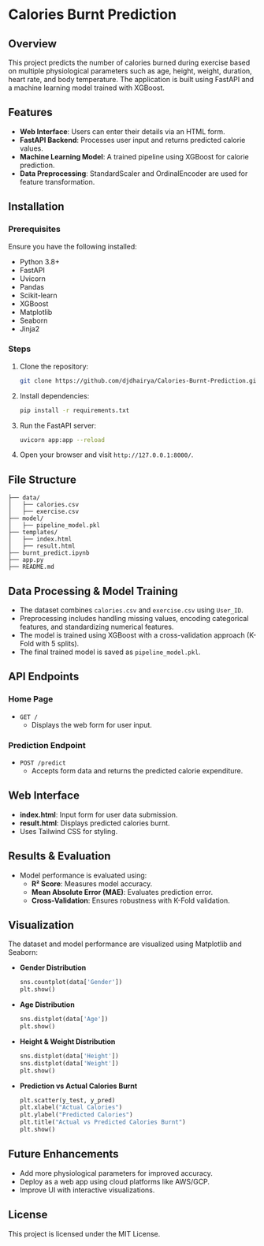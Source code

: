 # Calories Burnt Prediction

## Overview
This project predicts the number of calories burned during exercise based on multiple physiological parameters such as age, height, weight, duration, heart rate, and body temperature. The application is built using FastAPI and a machine learning model trained with XGBoost.

## Features
- **Web Interface**: Users can enter their details via an HTML form.
- **FastAPI Backend**: Processes user input and returns predicted calorie values.
- **Machine Learning Model**: A trained pipeline using XGBoost for calorie prediction.
- **Data Preprocessing**: StandardScaler and OrdinalEncoder are used for feature transformation.

## Installation
### Prerequisites
Ensure you have the following installed:
- Python 3.8+
- FastAPI
- Uvicorn
- Pandas
- Scikit-learn
- XGBoost
- Matplotlib
- Seaborn
- Jinja2

### Steps
1. Clone the repository:
   ```sh
   git clone https://github.com/djdhairya/Calories-Burnt-Prediction.git
   
   ```
2. Install dependencies:
   ```sh
   pip install -r requirements.txt
   ```
3. Run the FastAPI server:
   ```sh
   uvicorn app:app --reload
   ```
4. Open your browser and visit `http://127.0.0.1:8000/`.

## File Structure
```
├── data/
│   ├── calories.csv
│   ├── exercise.csv
├── model/
│   ├── pipeline_model.pkl
├── templates/
│   ├── index.html
│   ├── result.html
├── burnt_predict.ipynb
├── app.py
├── README.md
```

## Data Processing & Model Training
- The dataset combines `calories.csv` and `exercise.csv` using `User_ID`.
- Preprocessing includes handling missing values, encoding categorical features, and standardizing numerical features.
- The model is trained using XGBoost with a cross-validation approach (K-Fold with 5 splits).
- The final trained model is saved as `pipeline_model.pkl`.

## API Endpoints
### Home Page
- `GET /`
  - Displays the web form for user input.

### Prediction Endpoint
- `POST /predict`
  - Accepts form data and returns the predicted calorie expenditure.

## Web Interface
- **index.html**: Input form for user data submission.
- **result.html**: Displays predicted calories burnt.
- Uses Tailwind CSS for styling.

## Results & Evaluation
- Model performance is evaluated using:
  - **R² Score**: Measures model accuracy.
  - **Mean Absolute Error (MAE)**: Evaluates prediction error.
  - **Cross-Validation**: Ensures robustness with K-Fold validation.

## Visualization
The dataset and model performance are visualized using Matplotlib and Seaborn:
- **Gender Distribution**
  ```python
  sns.countplot(data['Gender'])
  plt.show()
  ```
- **Age Distribution**
  ```python
  sns.distplot(data['Age'])
  plt.show()
  ```
- **Height & Weight Distribution**
  ```python
  sns.distplot(data['Height'])
  sns.distplot(data['Weight'])
  plt.show()
  ```
- **Prediction vs Actual Calories Burnt**
  ```python
  plt.scatter(y_test, y_pred)
  plt.xlabel("Actual Calories")
  plt.ylabel("Predicted Calories")
  plt.title("Actual vs Predicted Calories Burnt")
  plt.show()
  ```

## Future Enhancements
- Add more physiological parameters for improved accuracy.
- Deploy as a web app using cloud platforms like AWS/GCP.
- Improve UI with interactive visualizations.

## License
This project is licensed under the MIT License.

